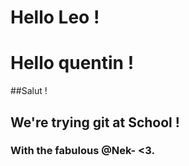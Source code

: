 
# Hello Leo !
# Hello quentin !
##Salut ! 
## We're trying git at School !
### With the fabulous @Nek-  <3.

